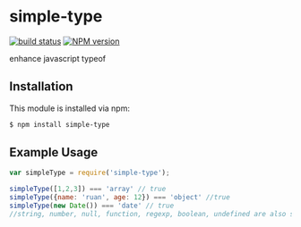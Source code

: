 simple-type
========
[![build status](https://travis-ci.org/node-codewars/simple-type.svg)](http://travis-ci.org/ruanyl/simple-type)
[![NPM version](https://badge.fury.io/js/simple-type.svg)](http://badge.fury.io/js/simple-type)

enhance javascript typeof

## Installation

This module is installed via npm:

``` bash
$ npm install simple-type
```

## Example Usage

``` js
var simpleType = require('simple-type');

simpleType([1,2,3]) === 'array' // true
simpleType({name: 'ruan', age: 12}) === 'object' //true
simpleType(new Date()) === 'date' // true
//string, number, null, function, regexp, boolean, undefined are also supported
```
